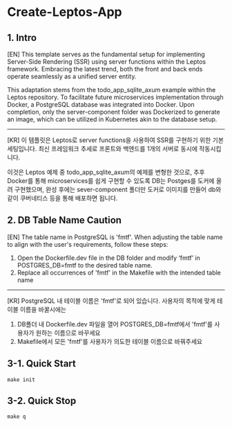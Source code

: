 # Create-Leptos-App

## 1. Intro

[EN] This template serves as the fundamental setup for implementing Server-Side Rendering (SSR) using server functions within the Leptos framework. Embracing the latest trend, both the front and back ends operate seamlessly as a unified server entity.

This adaptation stems from the todo_app_sqlite_axum example within the Leptos repository. To facilitate future microservices implementation through Docker, a PostgreSQL database was integrated into Docker. Upon completion, only the server-component folder was Dockerized to generate an image, which can be utilized in Kubernetes akin to the database setup.

---

[KR] 이 템플릿은 Leptos로 server functions을 사용하여 SSR를 구현하기 위한 기본 세팅입니다. 최신 프레임워크 추세로 프론트와 백엔드를 1개의 서버로 동시에 작동시킵니다.

이것은 Leptos 예제 중 todo_app_sqlite_axum의 예제를 변형한 것으로, 추후 Docker를 통해 microservices를 쉽게 구현할 수 있도록 DB는 Postges를 도커에 올려 구현했으며, 완성 후에는 sever-component 폴더만 도커로 이미지를 만들어 db와 같이 쿠버네티스 등을 통해 배포하면 됩니다.

## 2. DB Table Name Caution

[EN] The table name in PostgreSQL is 'fmtf'. When adjusting the table name to align with the user's requirements, follow these steps:

1. Open the Dockerfile.dev file in the DB folder and modify ‘fmtf’ in POSTGRES_DB=fmtf to the desired table name.
2. Replace all occurrences of 'fmtf' in the Makefile with the intended table name

---

[KR] PostgreSQL 내 테이블 이름은 'fmtf'로 되어 있습니다. 사용자의 목적에 맞게 테이블 이름을 바꿀시에는

1. DB폴더 내 Dockerfile.dev 파일을 열어 POSTGRES_DB=fmtf에서 'fmtf'를 사용자가 원하는 이름으로 바꾸세요
2. Makefile에서 모든 'fmtf'를 사용자가 의도한 테이블 이름으로 바꿔주세요

## 3-1. Quick Start

```script
make init
```

## 3-2. Quick Stop

```script
make q
```
